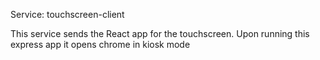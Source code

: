 Service: touchscreen-client

This service sends the React app for the touchscreen. Upon running this express app it opens chrome in kiosk mode
